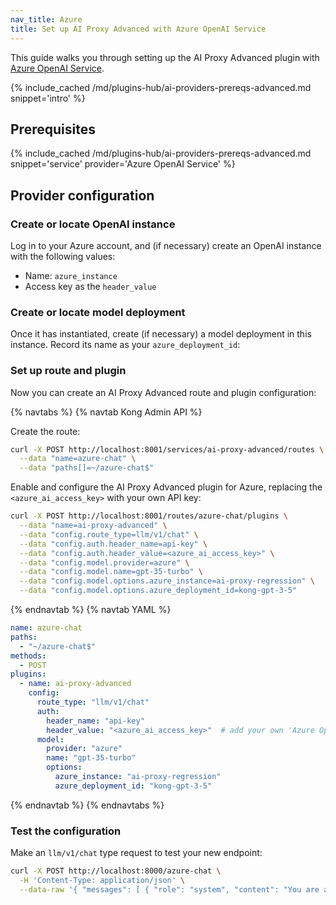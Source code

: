 ```yaml
---
nav_title: Azure
title: Set up AI Proxy Advanced with Azure OpenAI Service
---
```


This guide walks you through setting up the AI Proxy Advanced plugin with [Azure OpenAI Service](https://azure.microsoft.com/en-us/products/ai-services/openai-service).

{% include_cached /md/plugins-hub/ai-providers-prereqs-advanced.md snippet='intro' %}

## Prerequisites

{% include_cached /md/plugins-hub/ai-providers-prereqs-advanced.md snippet='service' provider='Azure OpenAI Service' %}

## Provider configuration

### Create or locate OpenAI instance

Log in to your Azure account, and (if necessary) create an OpenAI instance with the following values: 

* Name: `azure_instance`
* Access key as the `header_value`


### Create or locate model deployment

Once it has instantiated, create (if necessary) a model deployment in this instance. 
Record its name as your `azure_deployment_id`:

### Set up route and plugin

Now you can create an AI Proxy Advanced route and plugin configuration:

{% navtabs %}
{% navtab Kong Admin API %}

Create the route:

```bash
curl -X POST http://localhost:8001/services/ai-proxy-advanced/routes \
  --data "name=azure-chat" \
  --data "paths[]=~/azure-chat$"
```

Enable and configure the AI Proxy Advanced plugin for Azure, replacing the `<azure_ai_access_key>` with your own API key:

```bash
curl -X POST http://localhost:8001/routes/azure-chat/plugins \
  --data "name=ai-proxy-advanced" \
  --data "config.route_type=llm/v1/chat" \
  --data "config.auth.header_name=api-key" \
  --data "config.auth.header_value=<azure_ai_access_key>" \
  --data "config.model.provider=azure" \
  --data "config.model.name=gpt-35-turbo" \
  --data "config.model.options.azure_instance=ai-proxy-regression" \
  --data "config.model.options.azure_deployment_id=kong-gpt-3-5"
```

{% endnavtab %}
{% navtab YAML %}
```yaml
name: azure-chat
paths:
  - "~/azure-chat$"
methods:
  - POST
plugins:
  - name: ai-proxy-advanced
    config:
      route_type: "llm/v1/chat"
      auth:
        header_name: "api-key"
        header_value: "<azure_ai_access_key>"  # add your own 'Azure OpenAI' access key
      model:
        provider: "azure"
        name: "gpt-35-turbo"
        options:
          azure_instance: "ai-proxy-regression"
          azure_deployment_id: "kong-gpt-3-5"
```
{% endnavtab %}
{% endnavtabs %}

### Test the configuration

Make an `llm/v1/chat` type request to test your new endpoint:

```bash
curl -X POST http://localhost:8000/azure-chat \
  -H 'Content-Type: application/json' \
  --data-raw '{ "messages": [ { "role": "system", "content": "You are a mathematician" }, { "role": "user", "content": "What is 1+1?"} ] }'
```
